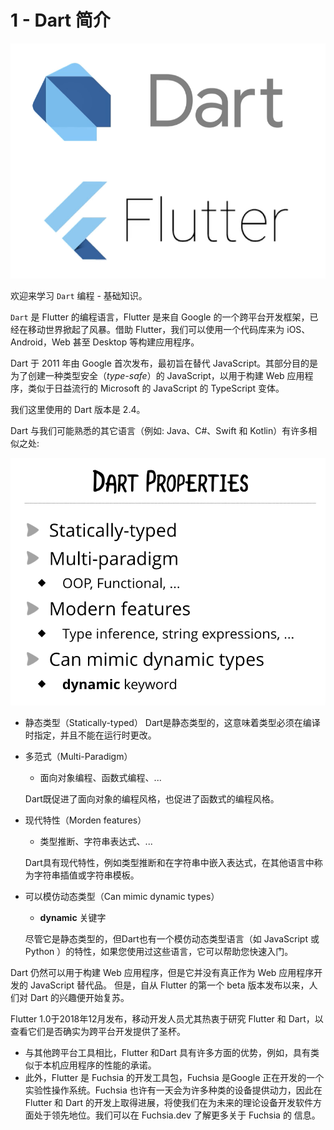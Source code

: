 # 1 - Dart 简介

![](../../../.gitbook/assets/image.png)

欢迎来学习 `Dart` 编程 - 基础知识。

`Dart` 是 Flutter 的编程语言，Flutter 是来自 Google 的一个跨平台开发框架，已经在移动世界掀起了风暴。借助 Flutter，我们可以使用一个代码库来为 iOS、Android，Web 甚至 Desktop 等构建应用程序。

Dart 于 2011 年由 Google 首次发布，最初旨在替代 JavaScript。其部分目的是为了创建一种类型安全（_type-safe_）的 JavaScript，以用于构建 Web 应用程序，类似于日益流行的 Microsoft 的 JavaScript 的 TypeScript 变体。

我们这里使用的 Dart 版本是 2.4。

Dart 与我们可能熟悉的其它语言（例如: Java、C\#、Swift 和 Kotlin）有许多相似之处:

![](../../../.gitbook/assets/image%20%281%29.png)

* 静态类型（Statically-typed）  Dart是静态类型的，这意味着类型必须在编译时指定，并且不能在运行时更改。 
* 多范式（Multi-Paradigm）

  * 面向对象编程、函数式编程、...

  Dart既促进了面向对象的编程风格，也促进了函数式的编程风格。  

* 现代特性（Morden features）

  * 类型推断、字符串表达式、...

  Dart具有现代特性，例如类型推断和在字符串中嵌入表达式，在其他语言中称为字符串插值或字符串模板。  

* 可以模仿动态类型（Can mimic dynamic types）

  * **dynamic** 关键字

  尽管它是静态类型的，但Dart也有一个模仿动态类型语言（如 JavaScript 或 Python ）的特性，如果您使用过这些语言，它可以帮助您快速入门。

Dart 仍然可以用于构建 Web 应用程序，但是它并没有真正作为 Web 应用程序开发的 JavaScript 替代品。 但是，自从 Flutter 的第一个 beta 版本发布以来，人们对 Dart 的兴趣便开始复苏。

Flutter 1.0于2018年12月发布，移动开发人员尤其热衷于研究 Flutter 和 Dart，以查看它们是否确实为跨平台开发提供了圣杯。

* 与其他跨平台工具相比，Flutter 和Dart 具有许多方面的优势，例如，具有类似于本机应用程序的性能的承诺。
* 此外，Flutter 是 Fuchsia 的开发工具包，Fuchsia 是Google 正在开发的一个实验性操作系统。Fuchsia 也许有一天会为许多种类的设备提供动力，因此在 Flutter 和 Dart 的开发上取得进展，将使我们在为未来的理论设备开发软件方面处于领先地位。我们可以在 Fuchsia.dev 了解更多关于 Fuchsia 的 信息。



